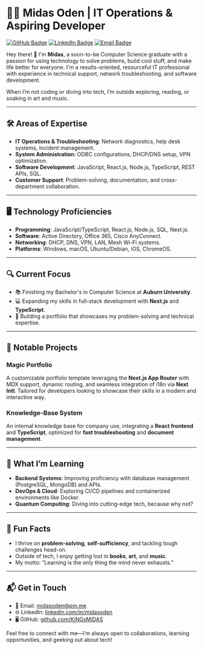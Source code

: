 # 👨‍💻 Midas Oden | IT Operations & Aspiring Developer
[![GitHub Badge](https://img.shields.io/badge/-GitHub-black?style=flat-square&logo=github&logoColor=white)](https://github.com/KiNGxMiDAS)
[![LinkedIn Badge](https://img.shields.io/badge/-LinkedIn-blue?style=flat-square&logo=linkedin&logoColor=white)](https://www.linkedin.com/in/midasoden/)
[![Email Badge](https://img.shields.io/badge/-Email-critical?style=flat-square&logo=mail.ru&logoColor=white)](mailto:midasoden@pm.me)

Hey there! 👋 I'm **Midas**, a soon-to-be Computer Science graduate with a passion for using technology to solve problems, build cool stuff, and make life better for everyone. I'm a results-oriented, resourceful IT professional with experience in technical support, network troubleshooting, and software development.

When I’m not coding or diving into tech, I’m outside exploring, reading, or soaking in art and music.

---

## 🛠️ Areas of Expertise
- **IT Operations & Troubleshooting**: Network diagnostics, help desk systems, incident management.
- **System Administration**: ODBC configurations, DHCP/DNS setup, VPN optimization.
- **Software Development**: JavaScript, React.js, Node.js, TypeScript, REST APIs, SQL.
- **Customer Support**: Problem-solving, documentation, and cross-department collaboration.

---

## 🖥️ Technology Proficiencies
- **Programming**: JavaScript/TypeScript, React.js, Node.js, SQL, Next.js.
- **Software**: Active Directory, Office 365, Cisco AnyConnect.
- **Networking**: DHCP, DNS, VPN, LAN, Mesh Wi-Fi systems.
- **Platforms**: Windows, macOS, Ubuntu/Debian, iOS, ChromeOS.

---

## 🔍 Current Focus
- 📚 Finishing my Bachelor's in Computer Science at **Auburn University**.
- 💻 Expanding my skills in full-stack development with **Next.js** and **TypeScript**.
- 🌟 Building a portfolio that showcases my problem-solving and technical expertise.

---

## 📂 Notable Projects
### Magic Portfolio
A customizable portfolio template leveraging the **Next.js App Router** with MDX support, dynamic routing, and seamless integration of i18n via **Next Intl**. Tailored for developers looking to showcase their skills in a modern and interactive way.

### Knowledge-Base System
An internal knowledge base for company use, integrating a **React frontend** and **TypeScript**, optimized for **fast troubleshooting** and **document management**.

---

## 📖 What I’m Learning
- **Backend Systems**: Improving proficiency with database management (PostgreSQL, MongoDB) and APIs.
- **DevOps & Cloud**: Exploring CI/CD pipelines and containerized environments like Docker.
- **Quantum Computing**: Diving into cutting-edge tech, because why not?

---

## 🎯 Fun Facts
- I thrive on **problem-solving**, **self-sufficiency**, and tackling tough challenges head-on.
- Outside of tech, I enjoy getting lost in **books**, **art**, and **music**.
- My motto: “Learning is the only thing the mind never exhausts.”

---

## 📬 Get in Touch
- 📧 Email: [midasoden@pm.me](mailto:midasoden@pm.me)
- 🌐 LinkedIn: [linkedin.com/in/midasoden](https://www.linkedin.com/in/midasoden/)
- 🖥️ GitHub: [github.com/KiNGxMiDAS](https://github.com/KiNGxMiDAS)

Feel free to connect with me—I’m always open to collaborations, learning opportunities, and geeking out about tech!
